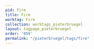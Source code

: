 ```yaml
---
pid: fire
title: Fire
worktag: Fire
collection: worktags_pieterbruegel
layout: tagpage_pieterbruegel
order: '059'
permalink: "/pieterbruegel/tags/fire"
---
```

